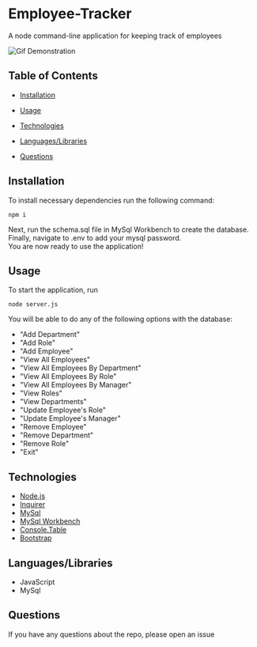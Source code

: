 # Employee-Tracker
A node command-line application for keeping track of employees

![Gif Demonstration]()

## Table of Contents 

* [Installation](#installation)

* [Usage](#usage)

* [Technologies](#technologies)

* [Languages/Libraries](#languages/libraries)

* [Questions](#questions)


## Installation
To install necessary dependencies run the following command:
````
npm i
````
Next, run the schema.sql file in MySql Workbench to create the database.        
Finally, navigate to .env to add your mysql password.        
You are now ready to use the application!

## Usage

To start the application, run 
````
node server.js
````
You will be able to do any of the following options with the database: 
- "Add Department"
- "Add Role"
- "Add Employee"
- "View All Employees"
- "View All Employees By Department"
- "View All Employees By Role"
- "View All Employees By Manager"
- "View Roles"
- "View Departments"
- "Update Employee's Role"
- "Update Employee's Manager"
- "Remove Employee"
- "Remove Department"
- "Remove Role"
- "Exit"
    

## Technologies
                           
- [Node.js](https://nodejs.org/)
- [Inquirer](https://www.npmjs.com/package/inquirer)                                               
- [MySql](https://www.npmjs.com/package/mysql)
- [MySql Workbench](https://www.mysql.com/)
- [Console.Table](https://www.npmjs.com/package/console.table)
- [Bootstrap](https://getbootstrap.com/)

## Languages/Libraries
- JavaScript
- MySql

## Questions

If you have any questions about the repo, please open an issue 
